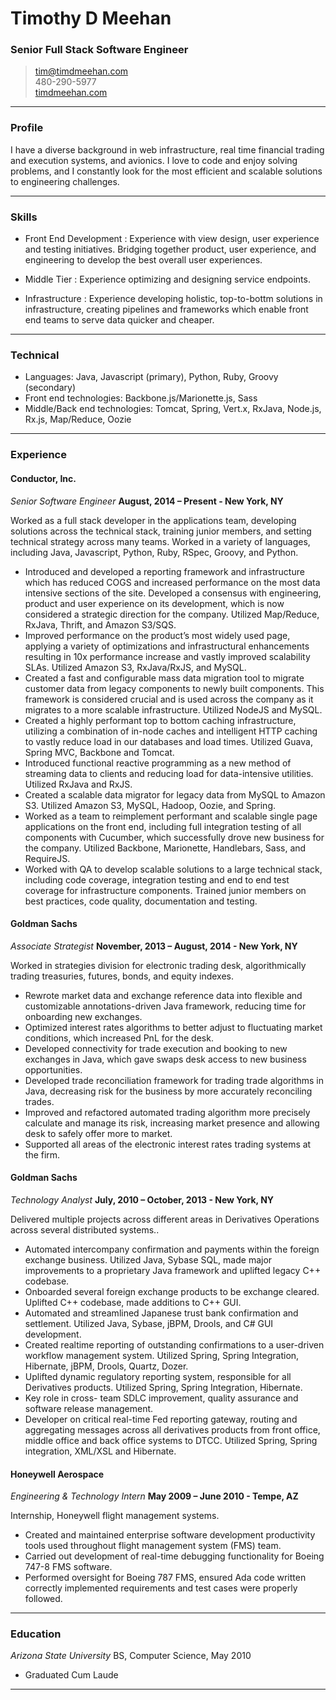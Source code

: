 
# Timothy D Meehan

### Senior Full Stack Software Engineer

> [tim@timdmeehan.com](mailto:tim@timdmeehan.com)  
> 480-290-5977   
> [timdmeehan.com](http://timdmeehan.com)

------

### Profile

I have a diverse background in web infrastructure, real time financial trading and execution systems, and avionics.  I love to code and enjoy solving problems, and I constantly look for the most efficient and scalable solutions to engineering challenges.

------

### Skills

* Front End Development
  : Experience with view design, user experience and testing initiatives.  Bridging together product, user experience, and engineering to develop the best overall user experiences.

* Middle Tier
  : Experience optimizing and designing service endpoints.  

* Infrastructure
  : Experience developing holistic, top-to-bottm solutions in infrastructure, creating pipelines and frameworks which enable front end teams to serve data quicker and cheaper.

-------

### Technical

* Languages: Java, Javascript (primary), Python, Ruby, Groovy (secondary)
* Front end technologies: Backbone.js/Marionette.js, Sass
* Middle/Back end technologies: Tomcat, Spring, Vert.x, RxJava, Node.js, Rx.js, Map/Reduce, Oozie

------

### Experience

#### Conductor, Inc.
 *Senior Software Engineer*
  __August, 2014 – Present - New York, NY__

Worked as a full stack developer in the applications team, developing solutions across the technical stack, training junior members, and setting technical strategy across many teams.  Worked in a variety of languages, including Java, Javascript, Python, Ruby, RSpec, Groovy, and Python.

* Introduced and developed a reporting framework and infrastructure which has reduced COGS and increased performance on the most data intensive sections of the site.  Developed a consensus with engineering, product and user experience on its development, which is now considered a strategic direction for the company.  Utilized Map/Reduce, RxJava, Thrift, and Amazon S3/SQS.
* Improved performance on the product’s most widely used page, applying a variety of optimizations and infrastructural enhancements resulting in 10x performance increase and vastly improved scalability SLAs.  Utilized Amazon S3, RxJava/RxJS, and MySQL.
* Created a fast and configurable mass data migration tool to migrate customer data from legacy components to newly built components.  This framework is considered crucial and is used across the company as it migrates to a more scalable infrastructure.  Utilized NodeJS and MySQL.
* Created a highly performant top to bottom caching infrastructure, utilizing a combination of in-node caches and intelligent HTTP caching to vastly reduce load in our databases and load times.  Utilized Guava, Spring MVC, Backbone and Tomcat.
* Introduced functional reactive programming as a new method of streaming data to clients and reducing load for data-intensive utilities.  Utilized RxJava and RxJS.
* Created a scalable data migrator for legacy data from MySQL to Amazon S3.  Utilized Amazon S3, MySQL, Hadoop, Oozie, and Spring.
* Worked as a team to reimplement performant and scalable single page applications on the front end, including full integration testing of all components with Cucumber, which successfully drove new business for the company.  Utilized Backbone, Marionette, Handlebars, Sass, and RequireJS.
* Worked with QA to develop scalable solutions to a large technical stack, including code coverage, integration testing and end to end test coverage for infrastructure components.  Trained junior members on best practices, code quality, documentation and testing.


#### Goldman Sachs
 *Associate Strategist*
  __November, 2013 – August, 2014 - New York, NY__

Worked in strategies division for electronic trading desk, algorithmically trading treasuries, futures, bonds, and equity indexes.

* Rewrote market data and exchange reference data into flexible and customizable annotations-driven Java framework, reducing time for onboarding new exchanges.
* Optimized interest rates algorithms to better adjust to fluctuating market conditions, which increased PnL for the desk.
* Developed connectivity for trade execution and booking to new exchanges in Java, which gave swaps desk access to new business opportunities.
* Developed trade reconciliation framework for trading trade algorithms in Java, decreasing risk for the business by more accurately reconciling trades.
* Improved and refactored automated trading algorithm more precisely calculate and manage its risk, increasing market presence and allowing desk to safely offer more to market.
* Supported all areas of the electronic interest rates trading systems at the firm.

#### Goldman Sachs
  *Technology Analyst*
 __July, 2010 – October, 2013 -  New York, NY__

Delivered multiple projects across different areas in Derivatives Operations across several distributed systems..

* Automated intercompany confirmation and payments within the foreign exchange business.  Utilized Java, Sybase SQL, made major improvements to a proprietary Java framework and uplifted legacy C++ codebase.
* Onboarded several foreign exchange products to be exchange cleared.  Uplifted C++ codebase, made additions to C++ GUI.
* Automated and streamlined Japanese trust bank confirmation and settlement.  Utilized Java, Sybase, jBPM, Drools, and C# GUI development.
* Created realtime reporting of outstanding confirmations to a user-driven workflow management system.  Utilized Spring, Spring Integration, Hibernate, jBPM, Drools, Quartz, Dozer.
* Uplifted dynamic regulatory reporting system, responsible for all Derivatives products.  Utilized Spring, Spring Integration, Hibernate.
* Key role in cross- team SDLC improvement, quality assurance and software release management.
* Developer on critical real-time Fed reporting gateway, routing and aggregating messages across all derivatives products from front office, middle office and back office systems to DTCC.  Utilized Spring, Spring integration, XML/XSL and Hibernate.



#### Honeywell Aerospace
  *Engineering & Technology Intern*
  __May 2009 – June 2010 - Tempe, AZ__

Internship, Honeywell flight management systems.

* Created and maintained enterprise software development productivity tools used throughout flight management system (FMS) team.
* Carried out development of real-time debugging functionality for Boeing 747-8 FMS software.
* Performed oversight for Boeing 787 FMS, ensured Ada code written correctly implemented requirements and test cases were properly followed.

------

### Education
  *Arizona State University*
  BS, Computer Science, May 2010
  * Graduated Cum Laude
  
------
